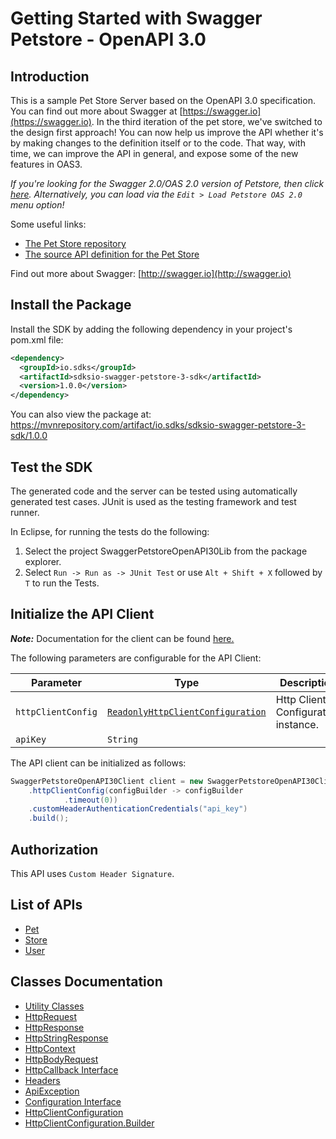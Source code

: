 
# Getting Started with Swagger Petstore - OpenAPI 3.0

## Introduction

This is a sample Pet Store Server based on the OpenAPI 3.0 specification.  You can find out more about
Swagger at [https://swagger.io](https://swagger.io). In the third iteration of the pet store, we've switched to the design first approach!
You can now help us improve the API whether it's by making changes to the definition itself or to the code.
That way, with time, we can improve the API in general, and expose some of the new features in OAS3.

_If you're looking for the Swagger 2.0/OAS 2.0 version of Petstore, then click [here](https://editor.swagger.io/?url=https://petstore.swagger.io/v2/swagger.yaml). Alternatively, you can load via the `Edit > Load Petstore OAS 2.0` menu option!_

Some useful links:

- [The Pet Store repository](https://github.com/swagger-api/swagger-petstore)
- [The source API definition for the Pet Store](https://github.com/swagger-api/swagger-petstore/blob/master/src/main/resources/openapi.yaml)

Find out more about Swagger: [http://swagger.io](http://swagger.io)

## Install the Package

Install the SDK by adding the following dependency in your project's pom.xml file:

```xml
<dependency>
  <groupId>io.sdks</groupId>
  <artifactId>sdksio-swagger-petstore-3-sdk</artifactId>
  <version>1.0.0</version>
</dependency>
```

You can also view the package at:
https://mvnrepository.com/artifact/io.sdks/sdksio-swagger-petstore-3-sdk/1.0.0

## Test the SDK

The generated code and the server can be tested using automatically generated test cases.
JUnit is used as the testing framework and test runner.

In Eclipse, for running the tests do the following:

1. Select the project SwaggerPetstoreOpenAPI30Lib from the package explorer.
2. Select `Run -> Run as -> JUnit Test` or use `Alt + Shift + X` followed by `T` to run the Tests.

## Initialize the API Client

**_Note:_** Documentation for the client can be found [here.](https://www.github.com/sdks-io/swagger-petstore-3-java-sdk/tree/1.0.0/doc/client.md)

The following parameters are configurable for the API Client:

| Parameter | Type | Description |
|  --- | --- | --- |
| `httpClientConfig` | [`ReadonlyHttpClientConfiguration`](https://www.github.com/sdks-io/swagger-petstore-3-java-sdk/tree/1.0.0/doc/http-client-configuration.md) | Http Client Configuration instance. |
| `apiKey` | `String` |  |

The API client can be initialized as follows:

```java
SwaggerPetstoreOpenAPI30Client client = new SwaggerPetstoreOpenAPI30Client.Builder()
    .httpClientConfig(configBuilder -> configBuilder
            .timeout(0))
    .customHeaderAuthenticationCredentials("api_key")
    .build();
```

## Authorization

This API uses `Custom Header Signature`.

## List of APIs

* [Pet](https://www.github.com/sdks-io/swagger-petstore-3-java-sdk/tree/1.0.0/doc/controllers/pet.md)
* [Store](https://www.github.com/sdks-io/swagger-petstore-3-java-sdk/tree/1.0.0/doc/controllers/store.md)
* [User](https://www.github.com/sdks-io/swagger-petstore-3-java-sdk/tree/1.0.0/doc/controllers/user.md)

## Classes Documentation

* [Utility Classes](https://www.github.com/sdks-io/swagger-petstore-3-java-sdk/tree/1.0.0/doc/utility-classes.md)
* [HttpRequest](https://www.github.com/sdks-io/swagger-petstore-3-java-sdk/tree/1.0.0/doc/http-request.md)
* [HttpResponse](https://www.github.com/sdks-io/swagger-petstore-3-java-sdk/tree/1.0.0/doc/http-response.md)
* [HttpStringResponse](https://www.github.com/sdks-io/swagger-petstore-3-java-sdk/tree/1.0.0/doc/http-string-response.md)
* [HttpContext](https://www.github.com/sdks-io/swagger-petstore-3-java-sdk/tree/1.0.0/doc/http-context.md)
* [HttpBodyRequest](https://www.github.com/sdks-io/swagger-petstore-3-java-sdk/tree/1.0.0/doc/http-body-request.md)
* [HttpCallback Interface](https://www.github.com/sdks-io/swagger-petstore-3-java-sdk/tree/1.0.0/doc/http-callback-interface.md)
* [Headers](https://www.github.com/sdks-io/swagger-petstore-3-java-sdk/tree/1.0.0/doc/headers.md)
* [ApiException](https://www.github.com/sdks-io/swagger-petstore-3-java-sdk/tree/1.0.0/doc/api-exception.md)
* [Configuration Interface](https://www.github.com/sdks-io/swagger-petstore-3-java-sdk/tree/1.0.0/doc/configuration-interface.md)
* [HttpClientConfiguration](https://www.github.com/sdks-io/swagger-petstore-3-java-sdk/tree/1.0.0/doc/http-client-configuration.md)
* [HttpClientConfiguration.Builder](https://www.github.com/sdks-io/swagger-petstore-3-java-sdk/tree/1.0.0/doc/http-client-configuration-builder.md)

